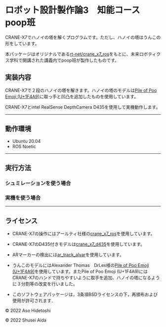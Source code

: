 # ロボット設計製作論3　知能コース poop班

CRANE-X7でハノイの塔を解くプログラムです。ただし、ハノイの塔はうんこの形をしています。

本パッケージはオリジナルである[rt-net/crane_x7_ros](https://github.com/rt-net/crane_x7_ros)をもとに、未来ロボティクス学科で開講された講義内でpoop班が製作したものです。

## 実装内容

CRANE-X7で２段のハノイの塔を解きます。ハノイの塔のモデルは[Pile of Poo Emoji (U+1F4A9)](https://www.thingiverse.com/thing:1682665)に取っ手と凹凸を追加したものを使用しています。

CRANE-X7とintel RealSense DepthCamera D435を使用して実機動作します。

---

## 動作環境

- Ubuntu 20.04
- ROS Noetic 

---

## 実行方法

### シュミレーションを使う場合

### 実機を使う場合


---

## ライセンス

- CRANE-X7の操作にはアールティ社様の[crane_x7_ros](https://github.com/rt-net/crane_x7_ros)を使用しています。
- CRANE-X7のD435付きモデルは[crane_x7_d435](https://github.com/Kuwamai/crane_x7_d435)を使用しています。
- ARマーカーの検出には[ar_track_alvar](https://github.com/ros-perception/ar_track_alvar)を使用しています。


- うんこのモデルにはAlexander Thomas　DrLex様の[Pile of Poo Emoji (U+1F4A9)](https://www.thingiverse.com/thing:1682665)を使用しています。またPile of Poo Emoji (U+1F4A9)にはCRANE-X7のハンドで持ちやすいように取手を追加、ハノイの塔になるように３分割等の改変を行いました。


- このソフトウェアパッケージは，3条項BSDライセンスの下，再頒布および使用が許可されます．

© 2022 Aso Hidetoshi

© 2022 Shusei Aida
